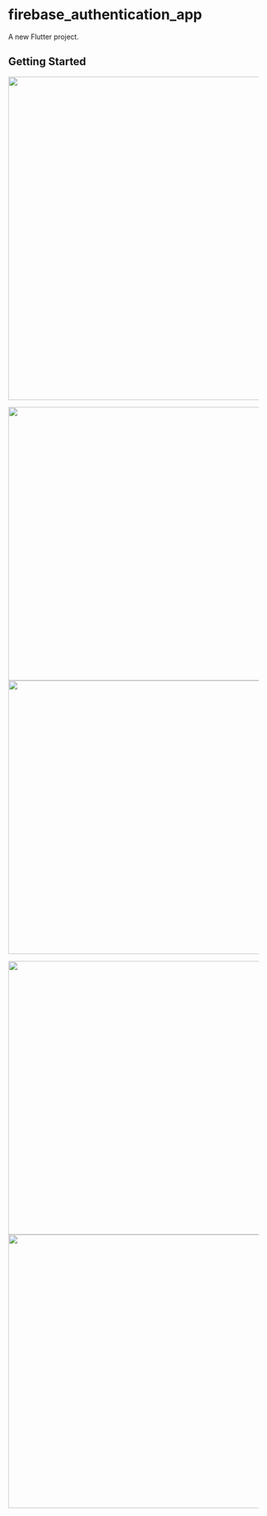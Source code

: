 # firebase_authentication_app

A new Flutter project.

## Getting Started

<img src="https://user-images.githubusercontent.com/111557931/202216863-0d4b47e5-4964-4188-98b7-047b24d1cb6b.mp4" style=" height:650px; " data-target="animated-image.originalImage">

<img src="https://user-images.githubusercontent.com/111557931/202217060-507aee16-897d-404f-82fb-dfc5537acc4c.jpg" style=" height:550px; " data-target="animated-image.originalImage">  <img src="https://user-images.githubusercontent.com/111557931/202217068-eb5067d3-e65e-4020-87f1-ca8c0fe2aa8d.jpg" style=" height:550px; " data-target="animated-image.originalImage">

<img src="https://user-images.githubusercontent.com/111557931/202217082-ddb07978-7164-4353-a46e-9d7c491a4e02.jpg" style=" height:550px; " data-target="animated-image.originalImage">  <img src="https://user-images.githubusercontent.com/111557931/202217091-5f9d8e90-d828-4b04-87c4-024ae7e46972.jpg" style=" height:550px; " data-target="animated-image.originalImage">



